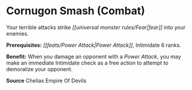 ﻿---
cssclass: [feats]

---
# Cornugon Smash (Combat)

Your terrible attacks strike _[[universal monster rules/Fear|fear]]_ into your enemies.

**Prerequisites:** _[[feats/Power Attack|Power Attack]]_, Intimidate 6 ranks.

**Benefit:** When you damage an opponent with a _Power Attack_, you may make an immediate Intimidate check as a free action to attempt to demoralize your opponent.

**Source** Cheliax Empire Of Devils